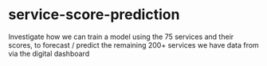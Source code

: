 # service-score-prediction
Investigate how we can train a model using the 75 services and their scores, to forecast / predict the remaining 200+ services we have data from via the digital dashboard
